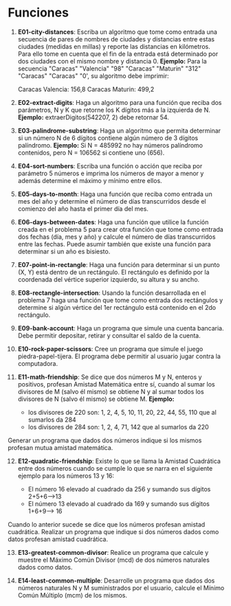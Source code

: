 # Funciones

1) **E01-city-distances**: Escriba un algoritmo que tome como entrada una secuencia de pares de nombres de ciudades y distancias entre estas ciudades (medidas en millas) y reporte las distancias en kilómetros. Para ello tome en cuenta que el fin de la entrada está determinado por dos ciudades con el mismo nombre y distancia 0. **Ejemplo:** Para la secuencia "Caracas" "Valencia" "98" "Caracas" "Maturin" "312" "Caracas" "Caracas" "0', su algoritmo debe imprimir:

	Caracas Valencia: 156,8
	Caracas Maturin: 499,2

2) **E02-extract-digits**: Haga un algoritmo para una función que reciba dos parámetros, N y K que retorne los K dígitos más a la izquierda de N. **Ejemplo:** extraerDigitos(542207, 2) debe retornar 54.

3) **E03-palindrome-substring**: Haga un algoritmo que permita determinar si un número N de 6 dígitos contiene algún número de 3 dígitos palíndromo. **Ejemplo:** Si N = 485992 no hay números palíndromo contenidos, pero N = 106562 si contiene uno (656).

4) **E04-sort-numbers**: Escriba una función o acción que reciba por parámetro 5 números e imprima los números de mayor a menor y además determine el máximo y mínimo entre ellos.

5) **E05-days-to-month**: Haga una función que reciba como entrada un mes del año y determine el número de días transcurridos desde el comienzo del año hasta el primer día del mes.

6) **E06-days-between-dates**: Haga una función que utilice la función creada en el problema 5 para crear otra función que tome como entrada dos fechas (día, mes y año) y calcule el número de días transcurridos entre las fechas. Puede asumir también que existe una función para determinar si un año es bisiesto.

7) **E07-point-in-rectangle**: Haga una función para determinar si un punto (X, Y) está dentro de un rectángulo. El rectángulo es definido por la coordenada del vértice superior izquierdo, su altura y su ancho.

8) **E08-rectangle-intersection**: Usando la función desarrollada en el problema 7 haga una función que tome como entrada dos rectángulos y determine si algún vértice del 1er rectángulo está contenido en el 2do rectángulo.

9) **E09-bank-account**: Haga un programa que simule una cuenta bancaria. Debe permitir depositar, retirar y consultar el saldo de la cuenta.

10) **E10-rock-paper-scissors**: Cree un programa que simule el juego piedra-papel-tijera. El programa debe permitir al usuario jugar contra la computadora.

11) **E11-math-friendship**: Se dice que dos números M y N, enteros y positivos, profesan Amistad Matemática entre sí, cuando al sumar los divisores de M (salvo él mismo) se obtiene N y al sumar todos los divisores de N (salvo él mismo) se obtiene M. **Ejemplo:**

	- los divisores de 220 son: 1, 2, 4, 5, 10, 11, 20, 22, 44, 55, 110 que al sumarlos da 284
	- los divisores de 284 son: 1, 2, 4, 71, 142 que al sumarlos da 220

Generar un programa que dados dos números indique si los mismos profesan mutua amistad matemática.

12) **E12-quadratic-friendship**: Existe lo que se llama la Amistad Cuadrática entre dos números cuando se cumple lo que se narra en el siguiente ejemplo para los números 13 y 16:

	- El número 16 elevado al cuadrado da 256 y sumando sus dígitos 2+5+6-->13
	- El número 13 elevado al cuadrado da 169 y sumando sus dígitos 1+6+9--> 16

Cuando lo anterior sucede se dice que los números profesan amistad cuadrática. Realizar un programa que indique si dos números dados como datos profesan amistad cuadrática.

13) **E13-greatest-common-divisor**: Realice un programa que calcule y muestre el Máximo Común Divisor (mcd) de dos números naturales dados como datos.

14) **E14-least-common-multiple**: Desarrolle un programa que dados dos números naturales N y M suministrados por el usuario, calcule el Mínimo Común Múltiplo (mcm) de los mismos.

